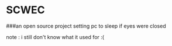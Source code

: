 # SCWEC

###an open source project setting pc to sleep if eyes were closed

note : i still don't know what it used for :(
